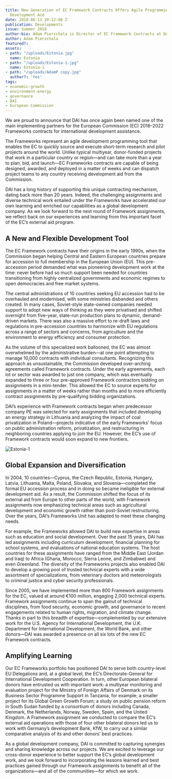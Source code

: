 ```yaml
---
title: New Generation of EC Framework Contracts Offers Agile Programming for European
  Development Aid
date: 2018-06-13 20:12:00 Z
publication: Developments
issue: Summer 2018
author-bio: Adam Pierzchala is Director of EC Framework Contracts at DAI.
author: Adam Pierzchala
featured?: 
assets:
- path: "/uploads/Estonia.jpg"
  name: Estonia
- path: "/uploads/Estonia-1.jpg"
  name: Estonia-1
- path: "/uploads/AdamP copy.jpg"
  author?: 'Yes'
tags:
- economic-growth
- environment-energy
- governance
- DAI
- European Commission
---
```


We are proud to announce that DAI has once again been named one of the main implementing partners for the European Commission (EC) 2018–2022 Frameworks contracts for international development assistance. 

The Frameworks represent an agile development programming tool that enables the EC to quickly source and execute short-term research and pilot projects around the world. Unlike typical multiyear, donor-funded projects that work in a particular country or region—and can take more than a year to plan, bid, and launch—EC Frameworks contracts are capable of being designed, awarded, and deployed in a matter of weeks and can dispatch project teams to any country receiving development aid from the Commission. 






DAI has a long history of supporting this unique contracting mechanism, dating back more than 20 years. Indeed, the challenging assignments and diverse technical work entailed under the Frameworks have accelerated our own learning and enriched our capabilities as a global development company. As we look forward to the next round of Framework assignments, we reflect back on our experiences and learning from this important facet of the EC’s external aid program. 

## A New and Flexible Development Tool

The EC Framework contracts have their origins in the early 1990s, when the Commission began helping Central and Eastern European countries prepare for accession to full membership in the European Union (EU). This pre-accession period demanded what was pioneering development work at the time: never before had so much support been needed for countries transitioning from highly centralized governments and economic regimes to open democracies and free market systems.

The central administrations of 10 countries seeking EU accession had to be overhauled and modernised, with some ministries disbanded and others created. In many cases, Soviet-style state-owned companies needed support to adopt new ways of thinking as they were privatised and shifted overnight from five-year, state-run production plans to dynamic, demand-driven markets. There was also a massive effort to re-draft laws and regulations in pre-accession countries to harmonize with EU regulations across a range of sectors and concerns, from agriculture and the environment to energy efficiency and consumer protection.

As the volume of this specialized work ballooned, the EC was almost overwhelmed by the administrative burden—at one point attempting to manage 10,000 contracts with individual consultants. Recognizing this approach as unsustainable, the Commission developed over-arching agreements called Framework contracts. Under the early agreements, each lot or sector was awarded to just one company, which was eventually expanded to three or four pre-approved Framework contractors bidding on assignments in a mini-tender. This allowed the EC to source experts for assignments in a matter of weeks rather than months and to more efficiently contract assignments by pre-qualifying bidding organizations.

DAI’s experience with Framework contracts began when predecessor company PE was selected for early assignments that included developing an energy strategy in Lithuania and analyzing the impact of coal privatization in Poland—projects indicative of the early Frameworks’ focus on public administration reform, privatization, and restructuring in neighboring countries applying to join the EU. However, the EC’s use of Framework contracts would soon expand to new frontiers.

![Estonia-1](/uploads/Estonia-1.jpg "Tallinn, the capital of Estonia, which was one of the countries targeted by early EC Framework assignments focusing on decentralisation and democracy.")

## Global Expansion and Diversification

In 2004, 10 countries—Cyprus, the Czech Republic, Estonia, Hungary, Latvia, Lithuania, Malta, Poland, Slovakia, and Slovenia—completed the formal EU accession process and in doing so became ineligible for external development aid. As a result, the Commission shifted the focus of its external aid from Europe to other parts of the world, with Framework assignments now emphasizing technical areas such as agricultural development and economic growth rather than post-Soviet restructuring. Over the years, DAI’s Frameworks Unit has adapted to meet these changing needs.

For example, the Frameworks allowed DAI to build new expertise in areas such as education and social development. Over the past 15 years, DAI has led assignments including curriculum development, financial planning for school systems, and evaluations of national education systems. The host countries for these assignments have ranged from the Middle East (Jordan and Iraq) to Africa (Ghana, Morocco, Sierra Leone, and Zimbabwe) and even Greenland. The diversity of the Frameworks projects also enabled DAI to develop a growing pool of trusted technical experts with a wide assortment of specializations, from veterinary doctors and meteorologists to criminal justice and cyber security professionals.   

Since 2005, we have implemented more than 800 Framework assignments for the EC, valued at around €100 million, engaging 2,000 technical experts. Framework assignments continue to span the gamut of technical disciplines, from food security, economic growth, and governance to recent engagements related to human rights, migration, and climate change. Thanks in part to this breadth of expertise—complemented by our extensive work for the U.S. Agency for International Development, the U.K. Department for International Development, the World Bank, and other donors—DAI was awarded a presence on all six lots of the new EC Framework contracts. 

<script id="infogram_0_86feb80e-d767-484d-82a9-01774d1c755a" title="EC Frameworks" src="https://e.infogram.com/js/dist/embed.js?tyb" type="text/javascript"></script>

## Amplifying Learning

Our EC Frameworks portfolio has positioned DAI to serve both country-level EU Delegations and, at a  global level, the EC’s Directorate-General for International Development Cooperation. In turn, other European bilateral donors have entrusted us with important work: a multiyear monitoring and evaluation project for the Ministry of Foreign Affairs of Denmark on its Business Sector Programme Support in Tanzania, for example; a smaller project for its Global Green Growth Forum; a study on public pension reform in South Sudan funded by a consortium of donors including Canada, Denmark, the Netherlands, Norway, Sweden, Spain, and the United Kingdom. A Framework assignment we conducted to compare the EC’s external aid operations with those of four other bilateral donors led us to work with Germany’s development Bank, KfW, to carry out a similar comparative analysis of its and other donors’ best practices. 

As a global development company, DAI is committed to capturing synergies and sharing knowledge across our projects. We are excited to leverage our cross-donor experience to better support the EC’s global development work, and we look forward to incorporating the lessons learned and best practices gained through our Framework assignments to benefit all of the organizations—and all of the communities—for which we work.
